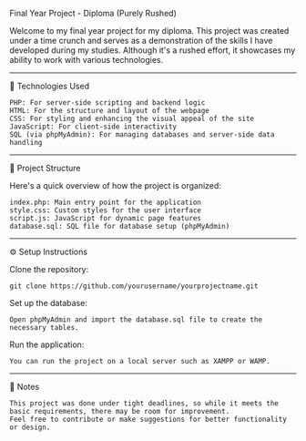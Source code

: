 Final Year Project - Diploma (Purely Rushed)

Welcome to my final year project for my diploma. This project was created under a time crunch and serves as a demonstration of the skills I have developed during my studies. Although it's a rushed effort, it showcases my ability to work with various technologies.

----------------------------------------------------------------------------------------
🚀 Technologies Used

    PHP: For server-side scripting and backend logic
    HTML: For the structure and layout of the webpage
    CSS: For styling and enhancing the visual appeal of the site
    JavaScript: For client-side interactivity
    SQL (via phpMyAdmin): For managing databases and server-side data handling

----------------------------------------------------------------------------------------
  📁 Project Structure

Here's a quick overview of how the project is organized:

    index.php: Main entry point for the application
    style.css: Custom styles for the user interface
    script.js: JavaScript for dynamic page features
    database.sql: SQL file for database setup (phpMyAdmin)

----------------------------------------------------------------------------------------
⚙️ Setup Instructions

Clone the repository:

    git clone https://github.com/yourusername/yourprojectname.git

Set up the database:

    Open phpMyAdmin and import the database.sql file to create the necessary tables.

Run the application:

    You can run the project on a local server such as XAMPP or WAMP.

----------------------------------------------------------------------------------------
📌 Notes

    This project was done under tight deadlines, so while it meets the basic requirements, there may be room for improvement.
    Feel free to contribute or make suggestions for better functionality or design.
